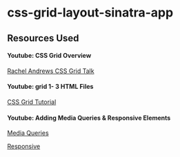 # css-grid-layout-sinatra-app

## Resources Used

#### Youtube: CSS Grid Overview
[Rachel Andrews CSS Grid Talk](https://www.youtube.com/watch?v=N5Lt1SLqBmQ)

#### Youtube: grid 1- 3 HTML Files
[CSS Grid Tutorial](https://www.google.com)

#### Youtube: Adding Media Queries & Responsive Elements
[Media Queries](https://www.youtube.com/watch?v=5xzaGSYd7jM&index=7&list=PLm0Y_ENRB6G4XnmuMbDwi42q8QRlYQ-Ao)

[Responsive](https://www.youtube.com/watch?v=0gBnRll5XgA&list=PLm0Y_ENRB6G4XnmuMbDwi42q8QRlYQ-Ao&index=9)
